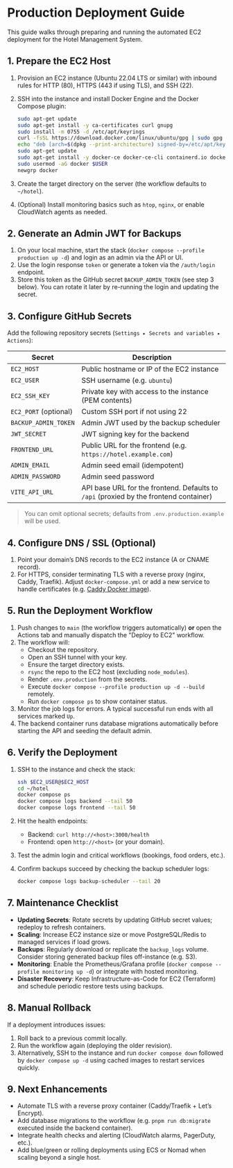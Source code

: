 # Production Deployment Guide

This guide walks through preparing and running the automated EC2 deployment for the Hotel Management System.

## 1. Prepare the EC2 Host

1. Provision an EC2 instance (Ubuntu 22.04 LTS or similar) with inbound rules for HTTP (80), HTTPS (443 if using TLS), and SSH (22).
2. SSH into the instance and install Docker Engine and the Docker Compose plugin:

   ```bash
   sudo apt-get update
   sudo apt-get install -y ca-certificates curl gnupg
   sudo install -m 0755 -d /etc/apt/keyrings
   curl -fsSL https://download.docker.com/linux/ubuntu/gpg | sudo gpg --dearmor -o /etc/apt/keyrings/docker.gpg
   echo "deb [arch=$(dpkg --print-architecture) signed-by=/etc/apt/keyrings/docker.gpg] https://download.docker.com/linux/ubuntu $(lsb_release -cs) stable" | sudo tee /etc/apt/sources.list.d/docker.list
   sudo apt-get update
   sudo apt-get install -y docker-ce docker-ce-cli containerd.io docker-buildx-plugin docker-compose-plugin
   sudo usermod -aG docker $USER
   newgrp docker
   ```

3. Create the target directory on the server (the workflow defaults to `~/hotel`).
4. (Optional) Install monitoring basics such as `htop`, `nginx`, or enable CloudWatch agents as needed.

## 2. Generate an Admin JWT for Backups

1. On your local machine, start the stack (`docker compose --profile production up -d`) and login as an admin via the API or UI.
2. Use the login response `token` or generate a token via the `/auth/login` endpoint.
3. Store this token as the GitHub secret `BACKUP_ADMIN_TOKEN` (see step 3 below). You can rotate it later by re-running the login and updating the secret.

## 3. Configure GitHub Secrets

Add the following repository secrets (`Settings ▸ Secrets and variables ▸ Actions`):

| Secret | Description |
| --- | --- |
| `EC2_HOST` | Public hostname or IP of the EC2 instance |
| `EC2_USER` | SSH username (e.g. `ubuntu`) |
| `EC2_SSH_KEY` | Private key with access to the instance (PEM contents) |
| `EC2_PORT` (optional) | Custom SSH port if not using 22 |
| `BACKUP_ADMIN_TOKEN` | Admin JWT used by the backup scheduler |
| `JWT_SECRET` | JWT signing key for the backend |
| `FRONTEND_URL` | Public URL for the frontend (e.g. `https://hotel.example.com`) |
| `ADMIN_EMAIL` | Admin seed email (idempotent) |
| `ADMIN_PASSWORD` | Admin seed password |
| `VITE_API_URL` | API base URL for the frontend. Defaults to `/api` (proxied by the frontend container) |

> You can omit optional secrets; defaults from `.env.production.example` will be used.

## 4. Configure DNS / SSL (Optional)

1. Point your domain’s DNS records to the EC2 instance (A or CNAME record).
2. For HTTPS, consider terminating TLS with a reverse proxy (nginx, Caddy, Traefik). Adjust `docker-compose.yml` or add a new service to handle certificates (e.g. [Caddy Docker image](https://caddyserver.com/docs/install#docker)).

## 5. Run the Deployment Workflow

1. Push changes to `main` (the workflow triggers automatically) **or** open the Actions tab and manually dispatch the "Deploy to EC2" workflow.
2. The workflow will:
   - Checkout the repository.
   - Open an SSH tunnel with your key.
   - Ensure the target directory exists.
   - `rsync` the repo to the EC2 host (excluding `node_modules`).
   - Render `.env.production` from the secrets.
   - Execute `docker compose --profile production up -d --build` remotely.
   - Run `docker compose ps` to show container status.
3. Monitor the job logs for errors. A typical successful run ends with all services marked `Up`.
4. The backend container runs database migrations automatically before starting the API and seeding the default admin.

## 6. Verify the Deployment

1. SSH to the instance and check the stack:

   ```bash
   ssh $EC2_USER@$EC2_HOST
   cd ~/hotel
   docker compose ps
   docker compose logs backend --tail 50
   docker compose logs frontend --tail 50
   ```

2. Hit the health endpoints:
   - Backend: `curl http://<host>:3000/health`
   - Frontend: open `http://<host>` (or your domain).
3. Test the admin login and critical workflows (bookings, food orders, etc.).
4. Confirm backups succeed by checking the backup scheduler logs:

   ```bash
   docker compose logs backup-scheduler --tail 20
   ```


## 7. Maintenance Checklist

- **Updating Secrets**: Rotate secrets by updating GitHub secret values; redeploy to refresh containers.
- **Scaling**: Increase EC2 instance size or move PostgreSQL/Redis to managed services if load grows.
- **Backups**: Regularly download or replicate the `backup_logs` volume. Consider storing generated backup files off-instance (e.g. S3).
- **Monitoring**: Enable the Prometheus/Grafana profile (`docker compose --profile monitoring up -d`) or integrate with hosted monitoring.
- **Disaster Recovery**: Keep Infrastructure-as-Code for EC2 (Terraform) and schedule periodic restore tests using backups.

## 8. Manual Rollback

If a deployment introduces issues:

1. Roll back to a previous commit locally.
2. Run the workflow again (deploying the older revision).
3. Alternatively, SSH to the instance and run `docker compose down` followed by `docker compose up -d` using cached images to restart services quickly.

## 9. Next Enhancements

- Automate TLS with a reverse proxy container (Caddy/Traefik + Let’s Encrypt).
- Add database migrations to the workflow (e.g. `pnpm run db:migrate` executed inside the backend container).
- Integrate health checks and alerting (CloudWatch alarms, PagerDuty, etc.).
- Add blue/green or rolling deployments using ECS or Nomad when scaling beyond a single host.
